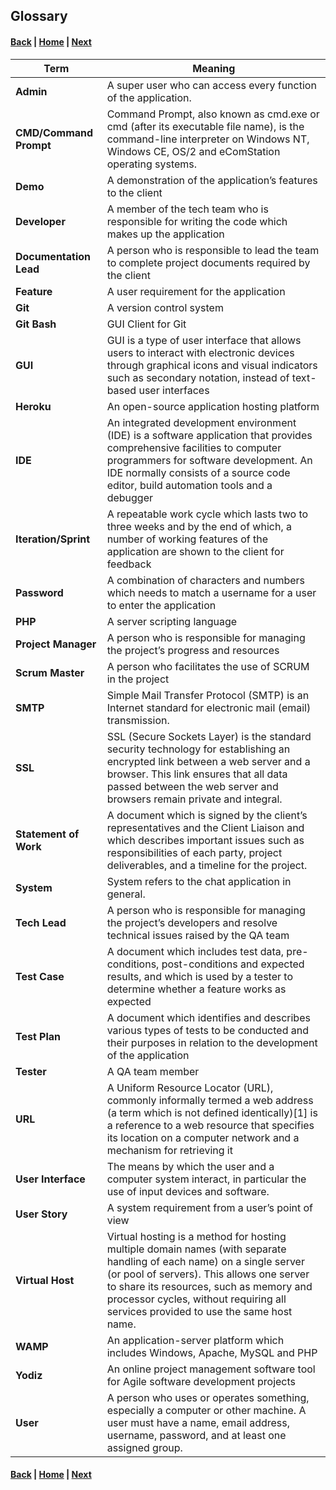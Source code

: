 ## Glossary

#### [Back](System_Migration_and_Configuration.md) |     [Home](Index.md) |     [Next](AppendixI.md)

Term | Meaning
--- | ---
**Admin** | A super user who can access every function of the application.
**CMD/Command Prompt** | Command Prompt, also known as cmd.exe or cmd (after its executable file name), is the command-line interpreter on Windows NT, Windows CE, OS/2 and eComStation operating systems.
**Demo** | A demonstration of the application’s features to the client
**Developer** | A member of the tech team who is responsible for writing the code which makes up the application
**Documentation Lead** | A person who is responsible to lead the team to complete project documents required by the client
**Feature** | A user requirement for the application
**Git** | A version control system
**Git Bash** | GUI Client for Git
**GUI** | GUI is a type of user interface that allows users to interact with electronic devices through graphical icons and visual indicators such as secondary notation, instead of text-based user interfaces
**Heroku** | An open-source application hosting platform
**IDE** | An integrated development environment (IDE) is a software application that provides comprehensive facilities to computer programmers for software development. An IDE normally consists of a source code editor, build automation tools and a debugger
**Iteration/Sprint** | A repeatable work cycle which lasts two to three weeks and by the end of which, a number of working features of the application are shown to the client for feedback
**Password** | A combination of characters and numbers which needs to match a username for a user to enter the application
**PHP** | A server scripting language
**Project Manager** | A person who is responsible for managing the project’s progress and resources
**Scrum Master** | A person who facilitates the use of SCRUM in the project
**SMTP** | Simple Mail Transfer Protocol (SMTP) is an Internet standard for electronic mail (email) transmission.
**SSL** | SSL (Secure Sockets Layer) is the standard security technology for establishing an encrypted link between a web server and a browser. This link ensures that all data passed between the web server and browsers remain private and integral.
**Statement of Work** | A document which is signed by the client’s representatives and the Client Liaison and which describes important issues such as responsibilities of each party, project deliverables, and a timeline for the project.
**System** | System refers to the chat application in general.
**Tech Lead** | A person who is responsible for managing the project’s developers and resolve technical issues raised by the QA team
**Test Case** | A document which includes test data, pre-conditions, post-conditions and expected results, and which is used by a tester to determine whether a feature works as expected
**Test Plan** | A document which identifies and describes various types of tests to be conducted and their purposes in relation to the development of the application
**Tester** | A QA team member
**URL** | A Uniform Resource Locator (URL), commonly informally termed a web address (a term which is not defined identically)[1] is a reference to a web resource that specifies its location on a computer network and a mechanism for retrieving it
**User Interface** | The means by which the user and a computer system interact, in particular the use of input devices and software.
**User Story** | A system requirement from a user’s point of view
**Virtual Host** | Virtual hosting is a method for hosting multiple domain names (with separate handling of each name) on a single server (or pool of servers). This allows one server to share its resources, such as memory and processor cycles, without requiring all services provided to use the same host name.
**WAMP** | An application-server platform which includes Windows, Apache, MySQL and PHP
**Yodiz** | An online project management software tool for Agile software development projects
**User** | A person who uses or operates something, especially a computer or other machine. A user must have a name, email address, username, password, and at least one assigned group.

#### [Back](System_Migration_and_Configuration.md) |     [Home](Index.md) |     [Next](AppendixI.md)